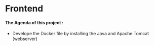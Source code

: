 # Frontend
#### The Agenda of this project :
- Develope the Docker file by installing the Java and Apache Tomcat (webserver)


